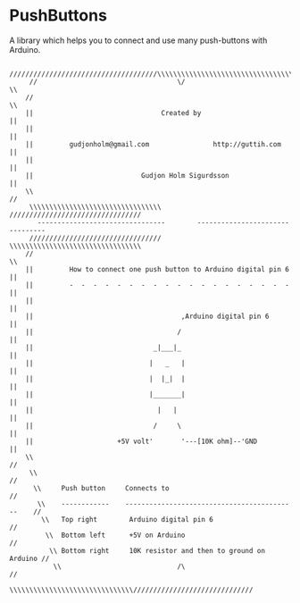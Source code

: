 PushButtons
===========
A library which helps you to connect and use many push-buttons with Arduino.

          /////////////////////////////////////\\\\\\\\\\\\\\\\\\\\\\\\\\\\\\\\\\\\\
         //                                   \/                                   \\
        //                                                                          \\
        ||                                Created by                                ||
        ||                                                                          || 
        ||         gudjonholm@gmail.com                http://guttih.com            || 
        ||                                                                          || 
        ||                           Gudjon Holm Sigurdsson                         || 
        \\                                                                          //
         \\\\\\\\\\\\\\\\\\\\\\\\\\\\\\\\\          /////////////////////////////////
           --------------------------------        --------------------------------
         /////////////////////////////////          \\\\\\\\\\\\\\\\\\\\\\\\\\\\\\\\\
        //                                                                          \\
        ||         How to connect one push button to Arduino digital pin 6          ||
        ||         -  -  -  -  -  -  -  -  -  -  -  -  -  -  -  -  -  -  -          ||
        ||                                                                          ||
        ||                                     ,Arduino digital pin 6               ||
        ||                                    /                                     ||
        ||                              _|___|_                                     ||
        ||                             |   _   |                                    ||
        ||                             |  |_|  |                                    ||
        ||                             |_______|                                    ||
        ||                               |   |                                      ||
        ||                              /     \                                     ||
        ||                     +5V volt'       '---[10K ohm]--'GND                  ||
        \\                                                                         //
         \\                                                                       //
          \\     Push button     Connects to                                     //
           \\    ------------    -------------------------------------------    //
            \\   Top right        Arduino digital pin 6                        //
             \\  Bottom left      +5V on Arduino                              //
              \\ Bottom right     10K resistor and then to ground on Arduino //
               \\                             /\                            //
                \\\\\\\\\\\\\\\\\\\\\\\\\\\\\\\//////////////////////////////
